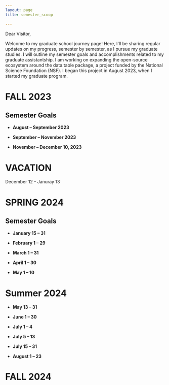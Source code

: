 ```yaml
---
layout: page
title: semester_scoop
  
---
```


Dear Visitor,

Welcome to my graduate school journey page! Here, I'll be sharing regular updates on my progress, semester by semester, as I pursue my graduate studies.
I will outline my semester goals and accomplishments related to my graduate assistantship. I am working on expanding the open-source ecosystem around the data.table package, a project funded by the National Science Foundation (NSF). I began this project in August 2023, when I started my graduate program.

# FALL 2023

## Semester Goals

- **August – September 2023**
  

- **September – November 2023**
 

- **November – December 10, 2023**
  

# VACATION
December 12 - Januray 13


# SPRING 2024

## Semester Goals

- **January 15 – 31**


- **February 1 – 29**
  

- **March 1 – 31**
  

- **April 1 – 30**
  

- **May 1 – 10**


# Summer 2024

- **May 13 – 31**
 

- **June 1 – 30**
  

- **July 1 – 4**
 

- **July 5 – 13**
  

- **July 15 – 31**
  

- **August 1 – 23**


# FALL 2024

